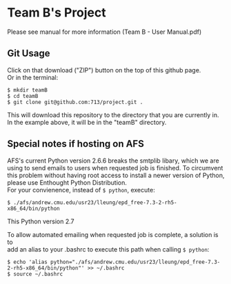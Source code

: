 Team B's Project
================
Please see manual for more information (Team B - User Manual.pdf)

## Git Usage
Click on that download ("ZIP") button on the top of this github page.  
Or in the terminal:
  
    $ mkdir teamB
    $ cd teamB
    $ git clone git@github.com:713/project.git .

This will download this repository to the directory that you are currently in.  
In the example above, it will be in the "teamB" directory.

## Special notes if hosting on AFS
AFS's current Python version 2.6.6 breaks the smtplib libary, which we are
using to send emails to users when requested job is finished. To circumvent
this problem without having root access to install a newer version of Python,
please use Enthought Python Distribution.  
For your convienence, instead of `$ python`, execute:

    $ ./afs/andrew.cmu.edu/usr23/lleung/epd_free-7.3-2-rh5-x86_64/bin/python

This Python version 2.7  

To allow automated emailing when requested job is complete, a solution is to  
add an alias to your .bashrc to execute this path when calling `$ python`:

    $ echo 'alias python="./afs/andrew.cmu.edu/usr23/lleung/epd_free-7.3-2-rh5-x86_64/bin/python"' >> ~/.bashrc
    $ source ~/.bashrc

